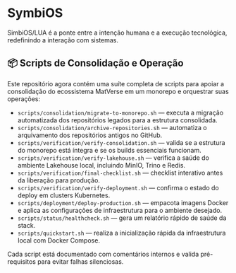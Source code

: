 # SymbiOS

SimbiOS/LUA é a ponte entre a intenção humana e a execução tecnológica, redefinindo a interação com sistemas.

## 📦 Scripts de Consolidação e Operação

Este repositório agora contém uma suíte completa de scripts para apoiar a consolidação do ecossistema MatVerse em um monorepo e orquestrar suas operações:

- `scripts/consolidation/migrate-to-monorepo.sh` — executa a migração automatizada dos repositórios legados para a estrutura consolidada.
- `scripts/consolidation/archive-repositories.sh` — automatiza o arquivamento dos repositórios antigos no GitHub.
- `scripts/verification/verify-consolidation.sh` — valida se a estrutura do monorepo está íntegra e se os builds essenciais funcionam.
- `scripts/verification/verify-lakehouse.sh` — verifica a saúde do ambiente Lakehouse local, incluindo MinIO, Trino e Redis.
- `scripts/verification/final-checklist.sh` — checklist interativo antes da liberação para produção.
- `scripts/verification/verify-deployment.sh` — confirma o estado do deploy em clusters Kubernetes.
- `scripts/deployment/deploy-production.sh` — empacota imagens Docker e aplica as configurações de infraestrutura para o ambiente desejado.
- `scripts/status/healthcheck.sh` — gera um relatório rápido de saúde da stack.
- `scripts/quickstart.sh` — realiza a inicialização rápida da infraestrutura local com Docker Compose.

Cada script está documentado com comentários internos e valida pré-requisitos para evitar falhas silenciosas.
